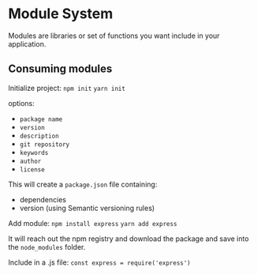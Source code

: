 # Module System

Modules are libraries or set of functions you want include in your application.

## Consuming modules

Initialize project:
`npm init`
`yarn init`

options:

- `package name`
- `version`
- `description`
- `git repository`
- `keywords`
- `author`
- `license`

This will create a `package.json` file containing:

- dependencies
- version (using Semantic versioning rules)

Add module:
`npm install express`
`yarn add express`

It will reach out the npm registry and download the package and save into the `node_modules` folder.

Include in a .js file:
`const express = require('express')`
